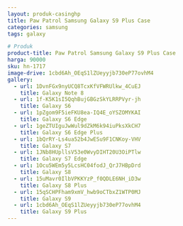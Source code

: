 ```yaml
---
layout: produk-casinghp
title: Paw Patrol Samsung Galaxy S9 Plus Case
categories: samsung
tags: galaxy

# Produk
product-title: Paw Patrol Samsung Galaxy S9 Plus Case
harga: 90000
sku: hn-1717
image-drive: 1cbd6Ah_OEqS1lZUeyyjb730eP77ovhM4
gallery:
  - url: 1DvnFGx9nyUCQ8TcxKfVFWRUlkw_4CuEJ
    title: Galaxy Note 8
  - url: 1f-K5K1sI5QqhBujGBGzSkYLRRPVyr-jh
    title: Galaxy S6
  - url: 1pZgom9F5ieFKU8ea-IQ4E_oYSZOMYKAI
    title: Galaxy S6 Edge
  - url: 1geZTUIguJwWul9dZkM6k94iuPksXkCH7
    title: Galaxy S6 Edge Plus
  - url: 1bQrRY-Ls4ua52b4JwESu9F1CNKoy-VHV
    title: Galaxy S7
  - url: 1JNb8HUpllsV53e0WvyDIHT20U3OiPTlw
    title: Galaxy S7 Edge
  - url: 1Ocu5WEm5y5LcsHC04fodJ_QrJ7HBpDrd
    title: Galaxy S8
  - url: 15uMavr0IlbVPKKYzP_f0QDLE6NH_iD3w
    title: Galaxy S8 Plus
  - url: 15qSCHPFham9xmV_hwb9oCTbxZ1WTP0MJ
    title: Galaxy S9
  - url: 1cbd6Ah_OEqS1lZUeyyjb730eP77ovhM4
    title: Galaxy S9 Plus
---
```

